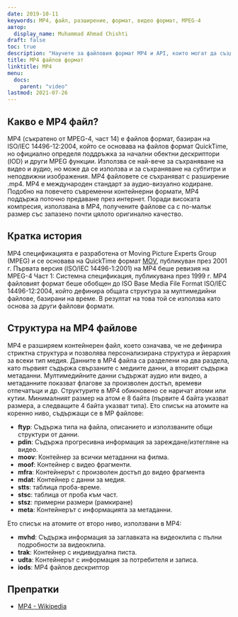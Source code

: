 ```yaml
---
date: 2019-10-11
keywords: MP4, файл, разширение, формат, видео формат, MPEG-4
автор:
  display_name: Muhammad Ahmad Chishti
draft: false
toc: true
description: "Научете за файловия формат MP4 и API, които могат да създават и отварят MP4 файлове."
title: MP4 файлов формат
linktitle: MP4
menu:
  docs:
    parent: "video"
lastmod: 2021-07-26
---
```


## Какво е MP4 файл? ##

MP4 (съкратено от MPEG-4, част 14) е файлов формат, базиран на ISO/IEC 14496-12:2004, който се основава на файлов формат QuickTime, но официално определя поддръжка за начални обектни дескриптори (IOD) и други MPEG функции. Използва се най-вече за съхраняване на видео и аудио, но може да се използва и за съхраняване на субтитри и неподвижни изображения. MP4 файловете се съхраняват с разширение .mp4. MP4 е международен стандарт за аудио-визуално кодиране. Подобно на повечето съвременни контейнерни формати, MP4 поддържа поточно предаване през интернет. Поради високата компресия, използвана в MP4, получените файлове са с по-малък размер със запазено почти цялото оригинално качество.

## Кратка история ##

MP4 спецификацията е разработена от Moving Picture Experts Group (MPEG) и се основава на QuickTime формат [MOV](/bg/video/mov/), публикуван през 2001 г. Първата версия (ISO/IEC 14496-1:2001) на MP4 беше ревизия на MPEG-4 Част 1: Системна спецификация, публикувана през 1999 г. MP4 файловият формат беше обобщен до ISO Base Media File Format ISO/IEC 14496-12:2004, който дефинира общата структура за мултимедийни файлове, базирани на време. В резултат на това той се използва като основа за други файлови формати.

## Структура на MP4 файлове ##

MP4 е разширяем контейнерен файл, което означава, че не дефинира стриктна структура и позволява персонализирана структура и йерархия за всеки тип медия. Данните в MP4 файла са разделени на два раздела, като първият съдържа свързаните с медиите данни, а вторият съдържа метаданни. Мултимедийните данни съдържат аудио или видео, а метаданните показват флагове за произволен достъп, времеви отпечатъци и др.
Структурите в MP4 обикновено се наричат атоми или кутии. Минималният размер на атом е 8 байта (първите 4 байта указват размера, а следващите 4 байта указват типа). Ето списък на атомите на коренно ниво, съдържащи се в MP файлове:

- **ftyp**: Съдържа типа на файла, описанието и използваните общи структури от данни.
- **pdin**: Съдържа прогресивна информация за зареждане/изтегляне на видео.
- **moov**: Контейнер за всички метаданни на филма.
- **moof**: Контейнер с видео фрагменти.
- **mfra**: Контейнерът с произволен достъп до видео фрагмента
- **mdat**: Контейнер с данни за медия.
- **stts**: таблица проба-време.
- **stsc**: таблица от проба към част.
- **stsz**: примерни размери (рамкиране)
- **meta**: Контейнерът с информацията за метаданни.

Ето списък на атомите от второ ниво, използвани в MP4:

- **mvhd**: Съдържа информация за заглавката на видеоклипа с пълни подробности за видеоклипа.
- **trak**: Контейнер с индивидуална писта.
- **udta**: Контейнерът с информация за потребителя и записа.
- **iods**: MP4 файлов дескриптор

## Препратки ##

- [MP4 - Wikipedia](https://en.wikipedia.org/wiki/MPEG-4_Part_14)

